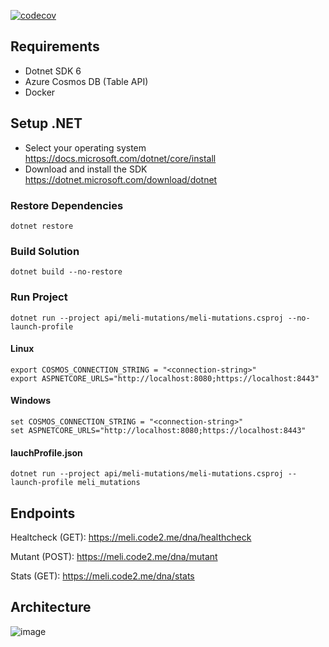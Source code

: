 
[![codecov](https://codecov.io/gh/Rolandogarciam/mutations-app/branch/main/graph/badge.svg?token=6G51TC57VJ)](https://codecov.io/gh/Rolandogarciam/mutations-app)

## Requirements 
  - Dotnet SDK 6
  - Azure Cosmos DB (Table API)
  - Docker

## Setup .NET

 - Select your operating system  https://docs.microsoft.com/dotnet/core/install
- Download and install the SDK https://dotnet.microsoft.com/download/dotnet

### Restore Dependencies
`dotnet restore`

### Build Solution
`dotnet build --no-restore`

### Run Project
`dotnet run --project api/meli-mutations/meli-mutations.csproj --no-launch-profile`

#### Linux
```
export COSMOS_CONNECTION_STRING = "<connection-string>"
export ASPNETCORE_URLS="http://localhost:8080;https://localhost:8443"
```
#### Windows

```
set COSMOS_CONNECTION_STRING = "<connection-string>"
set ASPNETCORE_URLS="http://localhost:8080;https://localhost:8443"
```

#### lauchProfile.json

`dotnet run --project api/meli-mutations/meli-mutations.csproj --launch-profile meli_mutations`

## Endpoints 

Healtcheck (GET): https://meli.code2.me/dna/healthcheck

Mutant (POST): https://meli.code2.me/dna/mutant

Stats (GET): https://meli.code2.me/dna/stats

## Architecture
![image](https://firebasestorage.googleapis.com/v0/b/rolandogarciam-3b3a2.appspot.com/o/mutant-app-architecture.png?alt=media&token=48b0ce79-a3ae-4f6d-b2b3-ea43a33f1f5c) 

